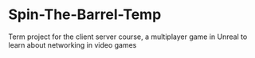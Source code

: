 # Spin-The-Barrel-Temp
Term project for the client server course, a multiplayer game in Unreal to learn about networking in video games
